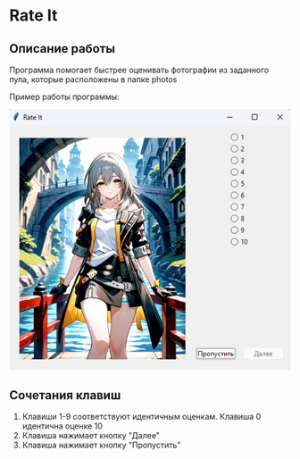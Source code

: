 # Rate It
## Описание работы
Программа помогает быстрее оценивать фотографии из заданного пула, которые расположены в папке photos

Пример работы программы:

![example](.readme/example.png)

## Сочетания клавиш
1. Клавиши 1-9 соответствуют идентичным оценкам. Клавиша 0 идентична оценке 10
2. Клавиша <Enter> нажимает кнопку "Далее"
3. Клавиша <Space> нажимает кнопку "Пропустить"

